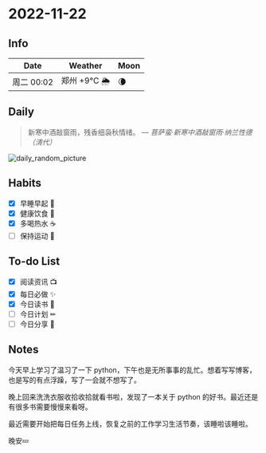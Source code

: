 # 2022-11-22

## Info

| Date           | Weather      | Moon |
| -------------- | ------------ | ---- |
| 周二 00:02 | 郑州 +9°C 🌦   | 🌘 |

## Daily

> 新寒中酒敲窗雨，残香细袅秋情绪。
> — *菩萨蛮·新寒中酒敲窗雨·纳兰性德（清代）*

![daily_random_picture](https://images.unsplash.com/photo-1437482078695-73f5ca6c96e2?crop=entropy&cs=tinysrgb&fit=crop&fm=jpg&h=1080&ixid=MnwxfDB8MXxyYW5kb218MHx8bW91bnRhaW4sd2F0ZXIsbGFuZHNjYXBlLGdhbGF4eSxjaXR5fHx8fHx8MTY2OTA0NjU2Ng&ixlib=rb-4.0.3&q=80&utm_campaign=api-credit&utm_medium=referral&utm_source=unsplash_source&w=1920)

## Habits

- [x] 早睡早起 🌃
- [x] 健康饮食 🥗
- [x] 多喝热水 ☕️
- [ ] 保持运动 💪

## To-do List

- [x] 阅读资讯 📺
- [x] 每日必做 ✨
- [x] 今日读书 📖
- [ ] 今日计划 ✏
- [ ] 今日分享 📌

## Notes

今天早上学习了温习了一下 python，下午也是无所事事的乱忙。想着写写博客，也是写的有点浮躁，写了一会就不想写了。

晚上回来洗洗衣服收拾收拾就看书啦，发现了一本关于 python 的好书。最近还是有很多书需要慢慢来看呀。

最近需要开始把每日任务上线，恢复之前的工作学习生活节奏，该睡啦该睡啦。

晚安💤
